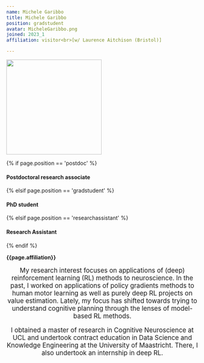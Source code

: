```yaml
---
name: Michele Garibbo
title: Michele Garibbo
position: gradstudent
avatar: MicheleGaribbo.png
joined: 2023_1
affiliation: visitor<br>[w/ Laurence Aitchison (Bristol)]

---
```


<img width="250" src="{{site.baseurl}}/images/people/{{page.avatar}}" data-action="zoom">

 {% if page.position == 'postdoc' %}
<h4>Postdoctoral research associate</h4>
 {% elsif page.position == 'gradstudent' %}
<h4>PhD student</h4>
{% elsif page.position == 'researchassistant' %}
<h4>Research Assistant</h4>
 {% endif %}

<b>{{page.affiliation}}</b>
<br>

<header class="masthead text-justify" style="font-size:120%">

My research interest focuses on applications of (deep) reinforcement learning (RL) methods  to neuroscience. In the past, I worked on applications of policy gradients methods to human motor learning as well as purely deep RL projects on value estimation. Lately, my focus has shifted towards trying to understand cognitive planning through the lenses of model-based RL methods.  

I obtained a master of research in Cognitive Neuroscience at UCL and undertook contract education in Data Science and Knowledge Engineering at the University of Maastricht. There, I also undertook an internship in deep RL.